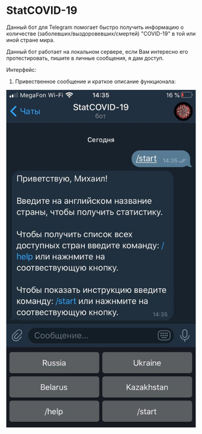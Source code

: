 # StatCOVID-19

Данный бот для Telegram помогает быстро получить информацию о количестве (заболевших/выздоровевших/смертей) "COVID-19" в той или иной стране мира.

Данный бот работает на локальном сервере, если Вам интересно его протестировать, пишите в личные сообщения, я дам доступ.

Интерфейс: 

1) Привественное сообщение и краткое описание функционала:

![pic_1](./pics/1.jpg)
